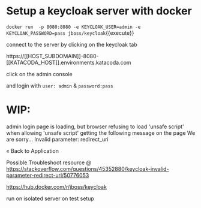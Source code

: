 # Setup a keycloak server with docker

`docker run  -p 8080:8080 -e KEYCLOAK_USER=admin -e KEYCLOAK_PASSWORD=pass jboss/keycloak`{{execute}}

connect to the server by clicking on the keycloak tab

https://[[HOST_SUBDOMAIN]]-8080-[[KATACODA_HOST]].environments.katacoda.com

click on the admin console

and login with  `user: admin` & `password:pass`

# WIP:
admin login page is loading, but browser refusing to load 'unsafe script'
when allowing 'unsafe script' getting the following message on the page
We are sorry...
Invalid parameter: redirect_uri

« Back to Application

Possible Troubleshoot resource @
https://stackoverflow.com/questions/45352880/keycloak-invalid-parameter-redirect-uri/50776053

https://hub.docker.com/r/jboss/keycloak

run on isolated server on test setup